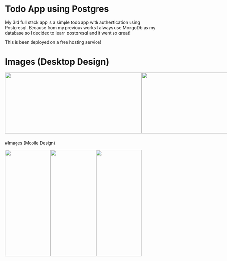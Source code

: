 
# Todo App using Postgres

My 3rd full stack app is a simple todo app with authentication using Postgresql. Because from my previous works I always use MongoDb as my database so I decided to learn postgresql and it went so great!

This is been deployed on a free hosting service!

# Images (Desktop Design)

<div>
  <div style="display: flex;">
    
<img width="450" height="200" src="https://github.com/Jerome-study/todo-app-postgres/assets/119875460/8cae7a35-0305-4326-a062-e258794e6b41" style="vertical-align: top;" />
<img width="450" height="200" src="https://github.com/Jerome-study/todo-app-postgres/assets/119875460/12e5d898-7bd7-4c52-83cc-17d139b4f0d1" style="vertical-align: top;" />
<img width="450" height="200" src="https://github.com/Jerome-study/todo-app-postgres/assets/119875460/5dd0c933-6298-4821-8c3a-b2aa3638d0f1" style="vertical-align: top;" />
<img width="450" height="200" src="https://github.com/Jerome-study/todo-app-postgres/assets/119875460/50068842-59c0-41db-9a91-dddf2288fe03" style="vertical-align: top;" />
<img width="450" height="200" src="https://github.com/Jerome-study/todo-app-postgres/assets/119875460/0b51e9b4-b01e-402c-9805-0b41ba18827b" style="vertical-align: top;" />
<img width="450" height="200" src="https://github.com/Jerome-study/todo-app-postgres/assets/119875460/c40d5068-f12a-45a4-a0c1-e850d8f85bc6" style="vertical-align: top;" />
<img width="450" height="200" src="https://github.com/Jerome-study/todo-app-postgres/assets/119875460/6e96532c-c9dd-4c10-b73f-b9d1e348ff4b" style="vertical-align: top;" />
<img width="450" height="200" src="https://github.com/Jerome-study/todo-app-postgres/assets/119875460/28343a2f-e977-49ca-bdea-e3700fa95e04" style="vertical-align: top;" />
  </div>
</div>

###

#Images (Mobile Design)

<div align="center">
  <div style="display: flex;">
    
<img width="150" height="350" src="https://github.com/Jerome-study/todo-app-postgres/assets/119875460/cd0941d5-b1d6-426a-ae4c-6361c735b452" style="vertical-align: top;" />
<img width="150" height="350" src="https://github.com/Jerome-study/todo-app-postgres/assets/119875460/c2535a01-3897-4e51-8b4f-2cfd793f2259" style="vertical-align: top;" />
<img width="150" height="350" src="https://github.com/Jerome-study/todo-app-postgres/assets/119875460/3e4774ad-3828-4b3f-9c89-11782cd43fb5" style="vertical-align: top;" />

  </div>
</div>
